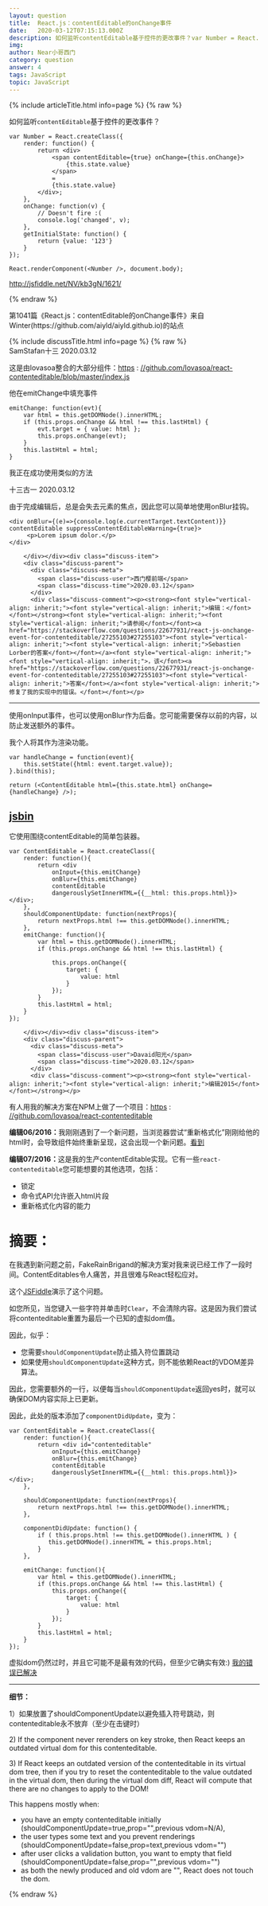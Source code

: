 ```yaml
---
layout: question
title:  React.js：contentEditable的onChange事件
date:   2020-03-12T07:15:13.000Z
description: 如何监听contentEditable基于控件的更改事件？var Number = React.createClass({    render  f...
img: 
author: Near小哥西门
category: question
answer: 4
tags: JavaScript
topic: JavaScript
---
```

<div class="article-root">
  <div class="article">
    {% include articleTitle.html info=page %}
    {% raw %}
    <div class="article-content"><p><font style="vertical-align: inherit;"><font style="vertical-align: inherit;">如何监听</font></font><code>contentEditable</code><font style="vertical-align: inherit;"><font style="vertical-align: inherit;">基于控件的</font><font style="vertical-align: inherit;">更改事件</font><font style="vertical-align: inherit;">？</font></font></p>

<pre><code>var Number = React.createClass({<font></font>
    render: function() {<font></font>
        return &lt;div&gt;<font></font>
            &lt;span contentEditable={true} onChange={this.onChange}&gt;<font></font>
                {this.state.value}<font></font>
            &lt;/span&gt;<font></font>
            =<font></font>
            {this.state.value}<font></font>
        &lt;/div&gt;;<font></font>
    },<font></font>
    onChange: function(v) {<font></font>
        // Doesn't fire :(<font></font>
        console.log('changed', v);<font></font>
    },<font></font>
    getInitialState: function() {<font></font>
        return {value: '123'}<font></font>
    }    <font></font>
});<font></font>
<font></font>
React.renderComponent(&lt;Number /&gt;, document.body);<font></font>
</code></pre>

<p><a href="http://jsfiddle.net/NV/kb3gN/1621/" rel="noreferrer"><font style="vertical-align: inherit;"><font style="vertical-align: inherit;">http://jsfiddle.net/NV/kb3gN/1621/</font></font></a></p></div>
    {% endraw %}
  </div>
  <p class="winter_mark">第1041篇《React.js：contentEditable的onChange事件》来自Winter(https://github.com/aiyld/aiyld.github.io)的站点</p>
  <div class="discuss-wrapper">
    {% include discussTitle.html info=page %}
    {% raw %}
    <div class="discuss-list">
    <div class="discuss-item">
        <div class="discuss-parent">
          <div class="discuss-meta">
            <span class="discuss-user">SamStafan十三</span>
            <span class="discuss-time">2020.03.12</span>
          </div>
          <div class="discuss-comment"><p><font style="vertical-align: inherit;"><font style="vertical-align: inherit;">这是由lovasoa整合的大部分组件：</font><a href="https://github.com/lovasoa/react-contenteditable/blob/master/index.js" rel="nofollow"><font style="vertical-align: inherit;">https</font></a><font style="vertical-align: inherit;"> : </font></font><a href="https://github.com/lovasoa/react-contenteditable/blob/master/index.js" rel="nofollow"><font style="vertical-align: inherit;"><font style="vertical-align: inherit;">//github.com/lovasoa/react-contenteditable/blob/master/index.js</font></font></a></p>

<p><font style="vertical-align: inherit;"><font style="vertical-align: inherit;">他在emitChange中填充事件</font></font></p>

<pre><code>emitChange: function(evt){<font></font>
    var html = this.getDOMNode().innerHTML;<font></font>
    if (this.props.onChange &amp;&amp; html !== this.lastHtml) {<font></font>
        evt.target = { value: html };<font></font>
        this.props.onChange(evt);<font></font>
    }<font></font>
    this.lastHtml = html;<font></font>
}<font></font>
</code></pre>

<p><font style="vertical-align: inherit;"><font style="vertical-align: inherit;">我正在成功使用类似的方法</font></font></p></div>
        </div></div><div class="discuss-item">
        <div class="discuss-parent">
          <div class="discuss-meta">
            <span class="discuss-user">十三古一</span>
            <span class="discuss-time">2020.03.12</span>
          </div>
          <div class="discuss-comment"><p><font style="vertical-align: inherit;"><font style="vertical-align: inherit;">由于完成编辑后，总是会失去元素的焦点，因此您可以简单地使用onBlur挂钩。</font></font></p>

<pre><code>&lt;div onBlur={(e)=&gt;{console.log(e.currentTarget.textContent)}} contentEditable suppressContentEditableWarning={true}&gt;<font></font>
     &lt;p&gt;Lorem ipsum dolor.&lt;/p&gt;<font></font>
&lt;/div&gt;<font></font>
</code></pre></div>
        </div></div><div class="discuss-item">
        <div class="discuss-parent">
          <div class="discuss-meta">
            <span class="discuss-user">西门樱前端</span>
            <span class="discuss-time">2020.03.12</span>
          </div>
          <div class="discuss-comment"><p><strong><font style="vertical-align: inherit;"><font style="vertical-align: inherit;">编辑：</font></font></strong><font style="vertical-align: inherit;"><font style="vertical-align: inherit;">请参阅</font></font><a href="https://stackoverflow.com/questions/22677931/react-js-onchange-event-for-contenteditable/27255103#27255103"><font style="vertical-align: inherit;"><font style="vertical-align: inherit;">Sebastien Lorber的答案</font></font></a><font style="vertical-align: inherit;"><font style="vertical-align: inherit;">，该</font><a href="https://stackoverflow.com/questions/22677931/react-js-onchange-event-for-contenteditable/27255103#27255103"><font style="vertical-align: inherit;">答案</font></a><font style="vertical-align: inherit;">修复了我的实现中的错误。</font></font></p>

<hr>

<p><font style="vertical-align: inherit;"><font style="vertical-align: inherit;">使用onInput事件，也可以使用onBlur作为后备。</font><font style="vertical-align: inherit;">您可能需要保存以前的内容，以防止发送额外的事件。</font></font></p>

<p><font style="vertical-align: inherit;"><font style="vertical-align: inherit;">我个人将其作为渲染功能。</font></font></p>

<pre><code>var handleChange = function(event){<font></font>
    this.setState({html: event.target.value});<font></font>
}.bind(this);<font></font>
<font></font>
return (&lt;ContentEditable html={this.state.html} onChange={handleChange} /&gt;);<font></font>
</code></pre>

<h2><a href="http://jsbin.com/vamuxayu/2/edit?js,output" rel="noreferrer"><font style="vertical-align: inherit;"><font style="vertical-align: inherit;">jsbin</font></font></a></h2>

<p><font style="vertical-align: inherit;"><font style="vertical-align: inherit;">它使用围绕contentEditable的简单包装器。</font></font></p>

<pre><code>var ContentEditable = React.createClass({<font></font>
    render: function(){<font></font>
        return &lt;div <font></font>
            onInput={this.emitChange} <font></font>
            onBlur={this.emitChange}<font></font>
            contentEditable<font></font>
            dangerouslySetInnerHTML={{__html: this.props.html}}&gt;&lt;/div&gt;;<font></font>
    },<font></font>
    shouldComponentUpdate: function(nextProps){<font></font>
        return nextProps.html !== this.getDOMNode().innerHTML;<font></font>
    },<font></font>
    emitChange: function(){<font></font>
        var html = this.getDOMNode().innerHTML;<font></font>
        if (this.props.onChange &amp;&amp; html !== this.lastHtml) {<font></font>
<font></font>
            this.props.onChange({<font></font>
                target: {<font></font>
                    value: html<font></font>
                }<font></font>
            });<font></font>
        }<font></font>
        this.lastHtml = html;<font></font>
    }<font></font>
});<font></font>
</code></pre></div>
        </div></div><div class="discuss-item">
        <div class="discuss-parent">
          <div class="discuss-meta">
            <span class="discuss-user">Davaid阳光</span>
            <span class="discuss-time">2020.03.12</span>
          </div>
          <div class="discuss-comment"><p><strong><font style="vertical-align: inherit;"><font style="vertical-align: inherit;">编辑2015</font></font></strong></p>

<p><font style="vertical-align: inherit;"><font style="vertical-align: inherit;">有人用我的解决方案在NPM上做了一个项目：</font><a href="https://github.com/lovasoa/react-contenteditable"><font style="vertical-align: inherit;">https</font></a><font style="vertical-align: inherit;"> : </font></font><a href="https://github.com/lovasoa/react-contenteditable"><font style="vertical-align: inherit;"><font style="vertical-align: inherit;">//github.com/lovasoa/react-contenteditable</font></font></a></p>

<p><strong><font style="vertical-align: inherit;"><font style="vertical-align: inherit;">编辑06/2016：</font></font></strong><font style="vertical-align: inherit;"><font style="vertical-align: inherit;">我刚刚遇到了一个新问题，当浏览器尝试“重新格式化”刚刚给他的html时，会导致组件始终重新呈现，这会出现一个新问题。</font></font><a href="https://github.com/lovasoa/react-contenteditable/issues/18"><font style="vertical-align: inherit;"><font style="vertical-align: inherit;">看到</font></font></a></p>

<p><strong><font style="vertical-align: inherit;"><font style="vertical-align: inherit;">编辑07/2016：</font></font></strong><font style="vertical-align: inherit;"><font style="vertical-align: inherit;">这是我的生产contentEditable实现。</font><font style="vertical-align: inherit;">它有一些</font></font><code>react-contenteditable</code><font style="vertical-align: inherit;"><font style="vertical-align: inherit;">您可能想要的</font><font style="vertical-align: inherit;">其他选项</font><font style="vertical-align: inherit;">，包括：</font></font></p>

<ul>
<li><font style="vertical-align: inherit;"><font style="vertical-align: inherit;">锁定</font></font></li>
<li><font style="vertical-align: inherit;"><font style="vertical-align: inherit;">命令式API允许嵌入html片段</font></font></li>
<li><font style="vertical-align: inherit;"><font style="vertical-align: inherit;">重新格式化内容的能力 </font></font></li>
</ul>

<h1><font style="vertical-align: inherit;"><font style="vertical-align: inherit;">摘要：</font></font></h1>

<p><font style="vertical-align: inherit;"><font style="vertical-align: inherit;">在我遇到新问题之前，FakeRainBrigand的解决方案对我来说已经工作了一段时间。</font><font style="vertical-align: inherit;">ContentEditables令人痛苦，并且很难与React轻松应对。</font></font></p>

<p><font style="vertical-align: inherit;"><font style="vertical-align: inherit;">这个</font></font><a href="http://jsfiddle.net/kb3gN/8349/"><font style="vertical-align: inherit;"><font style="vertical-align: inherit;">JSFiddle</font></font></a><font style="vertical-align: inherit;"><font style="vertical-align: inherit;">演示了这个问题。</font></font></p>

<p><font style="vertical-align: inherit;"><font style="vertical-align: inherit;">如您所见，当您键入一些字符并单击时</font></font><code>Clear</code><font style="vertical-align: inherit;"><font style="vertical-align: inherit;">，不会清除内容。</font><font style="vertical-align: inherit;">这是因为我们尝试将contenteditable重置为最后一个已知的虚拟dom值。</font></font></p>

<p><font style="vertical-align: inherit;"><font style="vertical-align: inherit;">因此，似乎：</font></font></p>

<ul>
<li><font style="vertical-align: inherit;"><font style="vertical-align: inherit;">您需要</font></font><code>shouldComponentUpdate</code><font style="vertical-align: inherit;"><font style="vertical-align: inherit;">防止插入符位置跳动</font></font></li>
<li><font style="vertical-align: inherit;"><font style="vertical-align: inherit;">如果使用</font></font><code>shouldComponentUpdate</code><font style="vertical-align: inherit;"><font style="vertical-align: inherit;">这种方式，</font><font style="vertical-align: inherit;">则不能依赖React的VDOM差异算法</font><font style="vertical-align: inherit;">。</font></font></li>
</ul>

<p><font style="vertical-align: inherit;"><font style="vertical-align: inherit;">因此，您需要额外的一行，以便每当</font></font><code>shouldComponentUpdate</code><font style="vertical-align: inherit;"><font style="vertical-align: inherit;">返回yes时，就可以确保DOM内容实际上已更新。</font></font></p>

<p><font style="vertical-align: inherit;"><font style="vertical-align: inherit;">因此，此处的版本添加了</font></font><code>componentDidUpdate</code><font style="vertical-align: inherit;"><font style="vertical-align: inherit;">，变为：</font></font></p>

<pre><code>var ContentEditable = React.createClass({<font></font>
    render: function(){<font></font>
        return &lt;div id="contenteditable"<font></font>
            onInput={this.emitChange} <font></font>
            onBlur={this.emitChange}<font></font>
            contentEditable<font></font>
            dangerouslySetInnerHTML={{__html: this.props.html}}&gt;&lt;/div&gt;;<font></font>
    },<font></font>
<font></font>
    shouldComponentUpdate: function(nextProps){<font></font>
        return nextProps.html !== this.getDOMNode().innerHTML;<font></font>
    },<font></font>
<font></font>
    componentDidUpdate: function() {<font></font>
        if ( this.props.html !== this.getDOMNode().innerHTML ) {<font></font>
           this.getDOMNode().innerHTML = this.props.html;<font></font>
        }<font></font>
    },<font></font>
<font></font>
    emitChange: function(){<font></font>
        var html = this.getDOMNode().innerHTML;<font></font>
        if (this.props.onChange &amp;&amp; html !== this.lastHtml) {<font></font>
            this.props.onChange({<font></font>
                target: {<font></font>
                    value: html<font></font>
                }<font></font>
            });<font></font>
        }<font></font>
        this.lastHtml = html;<font></font>
    }<font></font>
});<font></font>
</code></pre>

<p><font style="vertical-align: inherit;"><font style="vertical-align: inherit;">虚拟dom仍然过时，并且它可能不是最有效的代码，但至少它确实有效:) </font></font><a href="http://jsfiddle.net/kb3gN/8352/"><font style="vertical-align: inherit;"><font style="vertical-align: inherit;">我的错误已解决</font></font></a></p>

<hr>

<p><strong><font style="vertical-align: inherit;"><font style="vertical-align: inherit;">细节：</font></font></strong></p>

<p><font style="vertical-align: inherit;"><font style="vertical-align: inherit;">1）如果放置了shouldComponentUpdate以避免插入符号跳动，则contenteditable永不放弃（至少在击键时）</font></font></p>

<p>2) If the component never rerenders on key stroke, then React keeps an outdated virtual dom for this contenteditable.</p>

<p>3) If React keeps an outdated version of the contenteditable in its virtual dom tree, then if you try to reset the contenteditable to the value outdated in the virtual dom, then during the virtual dom diff, React will compute that there are no changes to apply to the DOM!</p>

<p>This happens mostly when:</p>

<ul>
<li>you have an empty contenteditable initially (shouldComponentUpdate=true,prop="",previous vdom=N/A), </li>
<li>the user types some text and you prevent renderings (shouldComponentUpdate=false,prop=text,previous vdom="") </li>
<li>after user clicks a validation button, you want to empty that field (shouldComponentUpdate=false,prop="",previous vdom="")</li>
<li>as both the newly produced and old vdom are "", React does not touch the dom.</li>
</ul></div>
        </div></div>
    </div>
    {% endraw %}
  </div>
<div>
